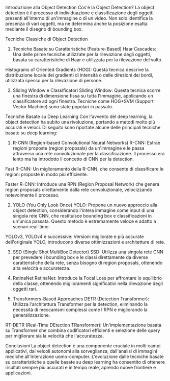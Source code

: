 Introduzione alla Object Detection
Cos'è la Object Detection?
La object detection è il processo di individuazione e classificazione degli oggetti presenti all'interno di un'immagine o di un video. Non solo identifica la presenza di vari oggetti, ma ne determina anche la posizione esatta mediante il disegno di bounding box.

Tecniche Classiche di Object Detection
1. Tecniche Basate su Caratteristiche (Feature-Based)
Haar Cascades: Una delle prime tecniche utilizzate per la rilevazione degli oggetti, basata su caratteristiche di Haar e utilizzata per la rilevazione del volto.

Histograms of Oriented Gradients (HOG): Questa tecnica descrive la distribuzione locale dei gradienti di intensità o delle direzioni dei bordi, utilizzata spesso per la rilevazione di persone.

2. Sliding Window e Classificatori
Sliding Window: Questa tecnica scorre una finestra di dimensione fissa su tutta l'immagine, applicando un classificatore ad ogni finestra. Tecniche come HOG+SVM (Support Vector Machine) sono state popolari in passato.

Tecniche Basate su Deep Learning
Con l'avvento del deep learning, la object detection ha subito una rivoluzione, portando a metodi molto più accurati e veloci. Di seguito sono riportate alcune delle principali tecniche basate su deep learning:

1. R-CNN (Region-based Convolutional Neural Networks)
R-CNN: Estrae regioni proposte (region proposals) da un'immagine e le passa attraverso una rete convoluzionale per la classificazione. Il processo era lento ma ha introdotto il concetto di CNN per la detection.

Fast R-CNN: Un miglioramento della R-CNN, che consente di classificare le regioni proposte in modo più efficiente.

Faster R-CNN: Introduce una RPN (Region Proposal Network) che genera region proposals direttamente dalla rete convoluzionale, velocizzando notevolmente il processo.

2. YOLO (You Only Look Once)
YOLO: Propone un nuovo approccio alla object detection, considerando l'intera immagine come input di una singola rete CNN, che restituisce bounding box e classificazioni in un'unica passata. Questo metodo è estremamente veloce e adatto a scenari real-time.

YOLOv3, YOLOv4 e successive: Versioni migliorate e più accurate dell'originale YOLO, introducono diverse ottimizzazioni e architetture di rete.

3. SSD (Single Shot MultiBox Detector)
SSD: Utilizza una singola rete CNN per prevedere i bounding box e le classi direttamente da diverse caratteristiche della rete, senza bisogno di region proposals, ottenendo alta velocità e accuratezza.

4. RetinaNet
RetinaNet: Introduce la Focal Loss per affrontare lo squilibrio della classe, ottenendo miglioramenti significativi nella rilevazione degli oggetti rari.

5. Transformers-Based Approaches
DETR (Detection Transformer): Utilizza l'architettura Transformer per la detection, eliminando la necessità di meccanismi complessi come l'RPN e migliorando la generalizzazione.

RT-DETR (Real-Time DEtection TRansformer): Un'implementazione basata su Transformer che combina codificatori efficienti e selezione delle query per migliorare sia la velocità che l'accuratezza.

Conclusioni
La object detection è una componente cruciale in molti campi applicativi, dai veicoli autonomi alla sorveglianza, dall'analisi di immagini mediche all'interazione uomo-computer. L'evoluzione dalle tecniche basate su caratteristiche a quelle basate su deep learning ha consentito di ottenere risultati sempre più accurati e in tempo reale, aprendo nuove frontiere e applicazioni.